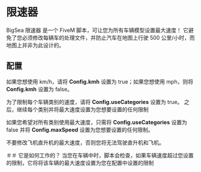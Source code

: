 # 限速器

BigSea 限速器 是一个 FiveM 脚本，可让您为所有车辆模型设置最大速度！
它避免了您必须修改每辆车的处理文件，并防止汽车在地图上行驶 500 公里/小时，而地图上并非为此设计的。

## 配置
如果您想使用 km/h，请将 **Config.kmh** 设置为 true；如果您想使用 mph，则将 **Config.kmh** 设置为 false。

为了限制每个车辆类别的速度，请将 **Config.useCategories** 设置为 true。
之后，继续每个类别并将最大速度设置为您想要设置的任何限制

如果您希望对所有类别使用最大速度，只需将 **Config.useCategories** 设置为 false 并将 **Config.maxSpeed** 设置为您想要设置的任何限制。

不要修改飞机直升机的最大速度，否则您将无法驾驶直升机和飞机。

＃＃ 它是如何工作的？
当您在车辆中时，脚本会检查，如果车辆速度超过您设置的限制，它将将该车辆的最大速度设置为您在配置中设置的限制